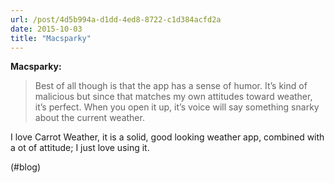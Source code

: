 ```yaml
---
url: /post/4d5b994a-d1dd-4ed8-8722-c1d384acfd2a
date: 2015-10-03
title: "Macsparky"
---
```


**Macsparky:**



> Best of all though is that the app has a sense of humor. It&#8217;s kind of malicious but since that matches my own attitudes toward weather, it&#8217;s perfect. When you open it up, it&#8217;s voice will say something snarky about the current weather. 



I love Carrot Weather, it is a solid, good looking weather app, combined with a ot of attitude; I just love using it.



(#blog)